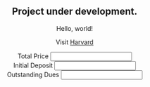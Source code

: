 <html lang="en">
  <body style="text-align:center;">
    <h2>Project under development.</h2>
    <p>Hello, world!</p>
    <p></p>
    <p>Visit <a href="https://www.harvard.edu/">Harvard</a></p>
    <p></p>
     <div class="form-group col-lg-6">
    <label for="exampleInputText">Total Price</label>
    <input type="text" name="totalval" class="form-control" id="totalval" onchange="updateDue()">
</div>
<div class="form-group col-lg-6">
    <label for="exampleInputText">Initial Deposit</label>
    <input type="text" name="inideposit" class="form-control" id="inideposit" onchange="updateDue()">
</div>
<div class="form-group col-lg-6">
    <label for="exampleInputText">Outstanding Dues</label>
    <input type="text" name="remainingval" class="form-control" id="remainingval">
</div>
  </body>
</html>
